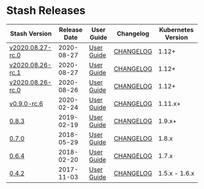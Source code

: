 # Stash Releases

| Stash Version | Release Date | User Guide | Changelog | Kubernetes Version |
|--------------------------- | ------------ | ---------- | --------- | ------------------ |
| [v2020.08.27-rc.0](https:/github.com/stashed/CHANGELOG/releases/tag/v2020.08.27-rc.0) | 2020-08-27 | [User Guide](https://stash.run/docs/v2020.08.27-rc.0) | [CHANGELOG](/releases/v2020.08.27-rc.0/README.md) | 1.12+ |
| [v2020.08.26-rc.1](https:/github.com/stashed/CHANGELOG/releases/tag/v2020.08.26-rc.1) | 2020-08-27 | [User Guide](https://stash.run/docs/v2020.08.26-rc.1) | [CHANGELOG](/releases/v2020.08.26-rc.1/README.md) | 1.12+ |
| [v2020.08.26-rc.0](https:/github.com/stashed/CHANGELOG/releases/tag/v2020.08.26-rc.0) | 2020-08-26 | [User Guide](https://stash.run/docs/v2020.08.26-rc.0) | [CHANGELOG](/releases/v2020.08.26-rc.0/README.md) | 1.12+ |
| [v0.9.0-rc.6](https://github.com/stashed/stash/releases/tag/v0.9.0-rc.6) | 2020-02-24 | [User Guide](https://stash.run/docs/v0.9.0-rc.6) | [CHANGELOG](https://github.com/stashed/stash/releases/tag/v0.9.0-rc.6) | 1.11.x+ |
| [0.8.3](https://github.com/stashed/stash/releases/tag/0.8.3) | 2019-02-19 | [User Guide](https://stash.run/docs/0.8.3) | [CHANGELOG](https://github.com/stashed/stash/releases/tag/0.8.3) | 1.9.x+ |
| [0.7.0](https://github.com/stashed/stash/releases/tag/0.7.0) | 2018-05-29 | [User Guide](https://stash.run/docs/0.7.0) | [CHANGELOG](https://github.com/stashed/stash/releases/tag/0.7.0) | 1.8.x |
| [0.6.4](https://github.com/stashed/stash/releases/tag/0.6.4) | 2018-02-20 | [User Guide](https://stash.run/docs/0.6.4) | [CHANGELOG](https://github.com/stashed/stash/releases/tag/0.6.4) | 1.7.x |
| [0.4.2](https://github.com/stashed/stash/releases/tag/0.4.2) | 2017-11-03 | [User Guide](https://github.com/stashed/docs/tree/0.4.2/docs) | [CHANGELOG](https://github.com/stashed/stash/releases/tag/0.4.2) | 1.5.x - 1.6.x |
